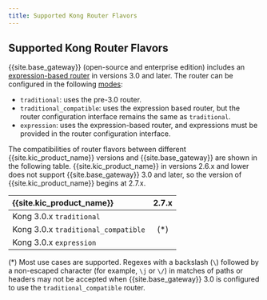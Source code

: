```yaml
---
title: Supported Kong Router Flavors
---
```


## Supported Kong Router Flavors

{{site.base_gateway}} (open-source and enterprise edition) includes an [expression-based router][gateway-expression-router] in versions 3.0 and later. 
The router can be configured in the following [modes][gateway-router-flavor]:

- `traditional`: uses the pre-3.0 router.
- `traditional_compatible`: uses the expression based router, but the router configuration interface remains the same as `traditional`.
- `expression`: uses the expression-based router, and expressions must be provided in the router configuration interface.

The compatibilities of router flavors between different {{site.kic_product_name}} versions and {{site.base_gateway}} are shown in the following table.
{{site.kic_product_name}} in versions 2.6.x and lower does not support {{site.base_gateway}} 3.0 and later, so the version of {{site.kic_product_name}} begins at 2.7.x.

| {{site.kic_product_name}}            | 2.7.x                           |
|:-------------------------------------|:-------------------------------:|
| Kong 3.0.x  `traditional`            |  <i class="fa fa-check"></i>    |     
| Kong 3.0.x  `traditional_compatible` |  <i class="fa fa-times"></i>(*) | 
| Kong 3.0.x  `expression`             |  <i class="fa fa-times"></i>    |

(*) Most use cases are supported. Regexes with a backslash (`\`) followed by a non-escaped character (for example, `\j` or `\/`) in matches of paths or headers
may not be accepted when {{site.base_gateway}} 3.0 is configured to use the `traditional_compatible` router.

[gateway-expression-router]:/gateway/latest/key-concepts/routes/expressions/
[gateway-router-flavor]:/gateway/latest/reference/configuration/#router_flavor
